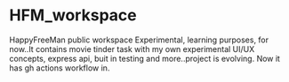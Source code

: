 # HFM_workspace
HappyFreeMan public workspace
Experimental, learning purposes, for now..It contains movie tinder task with my own experimental UI/UX concepts, express api, buit in testing and more..project is evolving. Now it has gh actions workflow in.
